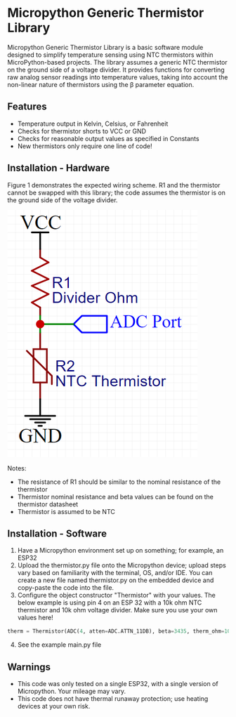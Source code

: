 # Micropython Generic Thermistor Library

Micropython Generic Thermistor Library is a basic software module designed to simplify temperature sensing using NTC thermistors within MicroPython-based projects. The library assumes a generic NTC thermistor on the ground side of a voltage divider. It provides functions for converting raw analog sensor readings into temperature values, taking into account the non-linear nature of thermistors using the β parameter equation.

## Features
- Temperature output in Kelvin, Celsius, or Fahrenheit
- Checks for thermistor shorts to VCC or GND
- Checks for reasonable output values as specified in Constants
- New thermistors only require one line of code!

## Installation - Hardware
Figure 1 demonstrates the expected wiring scheme. 
R1 and the thermistor cannot be swapped with this library; 
the code assumes the thermistor is on the ground side of the voltage divider.

![Figure 1 - Wiring Diagram](images/schematic.png)

Notes:
- The resistance of R1 should be similar to the nominal resistance of the thermistor
- Thermistor nominal resistance and beta values can be found on the thermistor datasheet
- Thermistor is assumed to be NTC

## Installation - Software
1. Have a Micropython environment set up on something; for example, an ESP32
2. Upload the thermistor.py file onto the Micropython device; upload steps vary based on familiarity with the terminal, OS, and/or IDE. You can create a new file named thermistor.py on the embedded device and copy-paste the code into the file.
3. Configure the object constructor "Thermistor" with your values. The below example is using pin 4 on an ESP 32 with a 10k ohm NTC thermistor and 10k ohm voltage divider. Make sure you use your own values here!
```python
therm = Thermistor(ADC(4, atten=ADC.ATTN_11DB), beta=3435, therm_ohm=10_000, divider_ohm=10_000)
```
4. See the example main.py file

## Warnings
- This code was only tested on a single ESP32, with a single version of Micropython. Your mileage may vary.
- This code does not have thermal runaway protection; use heating devices at your own risk.



